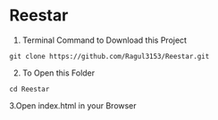 # Reestar

1. Terminal Command to Download this Project
```
git clone https://github.com/Ragul3153/Reestar.git
```
2. To Open this Folder

```
cd Reestar
```
3.Open index.html in your Browser
